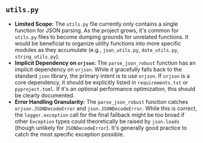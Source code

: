 ## `utils.py`

*   **Limited Scope:** The `utils.py` file currently only contains a single function for JSON parsing. As the project grows, it's common for `utils.py` files to become dumping grounds for unrelated functions. It would be beneficial to organize utility functions into more specific modules as they accumulate (e.g., `json_utils.py`, `date_utils.py`, `string_utils.py`).
*   **Implicit Dependency on `orjson`:** The `parse_json_robust` function has an implicit dependency on `orjson`. While it gracefully falls back to the standard `json` library, the primary intent is to use `orjson`. If `orjson` is a core dependency, it should be explicitly listed in `requirements.txt` or `pyproject.toml`. If it's an optional performance optimization, this should be clearly documented.
*   **Error Handling Granularity:** The `parse_json_robust` function catches `orjson.JSONDecodeError` and `json.JSONDecodeError`. While this is correct, the `logger.exception` call for the final fallback might be too broad if other `Exception` types could theoretically be raised by `json.loads` (though unlikely for `JSONDecodeError`). It's generally good practice to catch the most specific exception possible.
